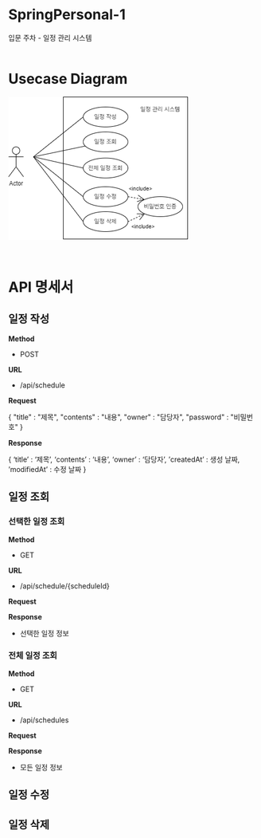 # SpringPersonal-1
입문 주차 - 일정 관리 시스템
<br>
<br>


# Usecase Diagram

![유스케이스 다이어그램](SpringPersonal.png)

<br>

# API 명세서
## 일정 작성
  
**Method**
- POST

**URL**
- /api/schedule

**Request**

{
"title" : "제목",
"contents" : "내용",
"owner" : "담당자",
"password" : "비밀번호"
}

**Response**

{ 
‘title’ : ‘제목’, 
‘contents’ : ‘내용’, 
‘owner’ : ‘담당자’,
’createdAt’ : 생성 날짜,
’modifiedAt’ : 수정 날짜
}


## 일정 조회
### 선택한 일정 조회
  
**Method**
- GET

**URL**
- /api/schedule/{scheduleId}

**Request**


**Response**
- 선택한 일정 정보


### 전체 일정 조회

**Method**
- GET

**URL**
- /api/schedules

**Request**


**Response**
- 모든 일정 정보

  
## 일정 수정

## 일정 삭제 

